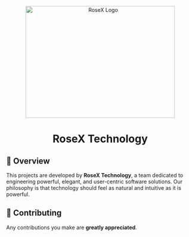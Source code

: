 <p align="center">
  <img width="400" height="300" alt="RoseX Logo" src="https://github.com/user-attachments/assets/3a4b366a-ffbd-4fcd-ae93-898a08e63b65" />
</p>

<h1 align="center">RoseX Technology</h1>

## 🌹 Overview

This projects are developed by **RoseX Technology**, a team dedicated to engineering powerful, elegant, and user-centric software solutions. Our philosophy is that technology should feel as natural and intuitive as it is powerful.

## 🤝 Contributing

Any contributions you make are **greatly appreciated**.

